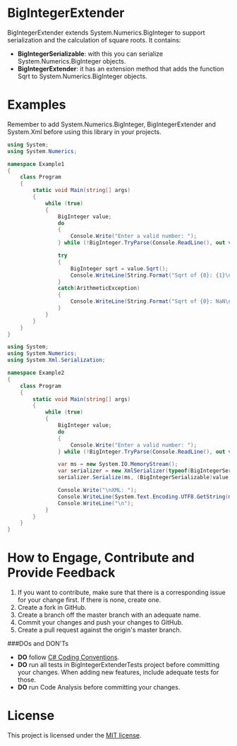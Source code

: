 BigIntegerExtender
==================
BigIntegerExtender extends System.Numerics.BigInteger to support serialization and the calculation of square roots.
It contains:
* **BigIntegerSerializable**: with this you can serialize System.Numerics.BigInteger objects.
* **BigIntegerExtender**: it has an extension method that adds the function Sqrt to System.Numerics.BigInteger objects.

Examples
==================
Remember to add System.Numerics.BigInteger, BigIntegerExtender and System.Xml before using this library in your projects.
```cs
using System;
using System.Numerics;

namespace Example1
{
    class Program
    {
        static void Main(string[] args)
        {
            while (true)
            {
                BigInteger value;
                do
                {
                    Console.Write("Enter a valid number: ");
                } while (!BigInteger.TryParse(Console.ReadLine(), out value));

                try
                {
                    BigInteger sqrt = value.Sqrt();
                    Console.WriteLine(String.Format("Sqrt of {0}: {1}\n", value, sqrt));
                }
                catch(ArithmeticException)
                {
                    Console.WriteLine(String.Format("Sqrt of {0}: NaN\n", value));
                }
            }
        }
    }
}
```
```cs
using System;
using System.Numerics;
using System.Xml.Serialization;

namespace Example2
{
    class Program
    {
        static void Main(string[] args)
        {
            while (true)
            {
                BigInteger value;
                do
                {
                    Console.Write("Enter a valid number: ");
                } while (!BigInteger.TryParse(Console.ReadLine(), out value));

                var ms = new System.IO.MemoryStream();
                var serializer = new XmlSerializer(typeof(BigIntegerSerializable));
                serializer.Serialize(ms, (BigIntegerSerializable)value);

                Console.Write("\nXML: ");
                Console.WriteLine(System.Text.Encoding.UTF8.GetString(ms.ToArray()));
                Console.WriteLine("\n");
            }
        }
    }
}
```
How to Engage, Contribute and Provide Feedback
==================
1. If you want to contribute, make sure that there is a corresponding issue for your change first. If there is none, create one.
2. Create a fork in GitHub.
3. Create a branch off the master branch with an adequate name.
4. Commit your changes and push your changes to GitHub.
5. Create a pull request against the origin's master branch.

###DOs and DON'Ts
* **DO** follow [C# Coding Conventions](http://msdn.microsoft.com/en-us/library/ff926074.aspx).
* **DO** run all tests in BigIntegerExtenderTests project before committing your changes. When adding new features, include adequate tests for those.
* **DO** run Code Analysis before committing your changes.

License
==================
This project is licensed under the [MIT license](LICENSE).
